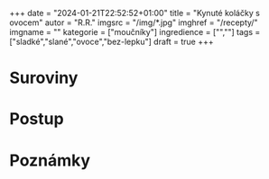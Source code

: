 
+++
date = "2024-01-21T22:52:52+01:00"
title = "Kynuté koláčky s ovocem"
autor = "R.R."
imgsrc = "/img/*.jpg"
imghref = "/recepty/"
imgname = ""
kategorie = ["moučníky"]
ingredience = ["",""]
tags = ["sladké","slané","ovoce","bez-lepku"]
draft = true
+++

# Suroviny
# Postup
# Poznámky
<!-- 
Kynuté koláče s meruňkami
29. 7. 2021 by Recepty
Dnešní recept není zas až tak nějakou novinkou. Těsto na koláče je už prověřené, už bylo použito u několika receptů a je opravdu vytuněné. Pro děti jsem do náplně použila obyčejná povidla, protože ovoce na buchtě je teda vůbec nebere, pro nás už jsem se mohla pěkně rozšoupnout.

8 ks

Nejprve si připravíme meruňkovou náplň, která bude uvnitř koláčů:

200g meruňek
70g cukru
50ml vody
2 lžičky kukuřičného škrobu
Meruňky pokrájejte, škrob rozmíchejte ve vodě, vše dejte do hrnce a přiveďte k varu. Až meruňky změknou, tyčovým mixérem promixujte, vraťte a zahřívejte do zhoustnutí. Nechte vychladnout.

Kynuté těsto na koláče:

350g mouky Schar mix B
100g tangzhongu
50g sypkého sladidla
1 vejce
1 žloutek
40g strouhaného změklého másla
70ml vody + 50ml vody na kvásek
80 ml plnotučného mléka
1/3 kostky čerstvého droždí
Z 50 ml vody, rozdrobeného droždí, lžíce sladidla a dvou lžíc mouky nechte vzejít kvásek.

Přidejte do něho ostatní ingredience a vypracujte hladké těsto, které nechte přikryté zdvojnásobit objem.

Z nakynutého těsta vypracujte osm kuliček, které propracujte, vytvarujte placku. Na střed každé dejte meruňkový rozvar, zabalte jako kynutou buchtu, položte na plech švem nahoru, zploštěte skleničkou. Nechte 20 minut pod utěrkou odpočívat.

Tvarohová náplň nahoru

2 lžíce tvarohu
sladidlo dle chuti
limetkový olej nebo citronová kůra
4 meruňky
maliny
Tvaroh, sladidlo a olej promíchejte. Meruňky rozkrájejte na čtvrtky.

Do koláčů udělejte důlek, naplňte tvarohem, na každý koláč dejte dvě čtvrtky meruňky a maliny, potřete kraje vajíčkem a posypte drobenkou.

Drobenka:

45g rýžové mouky polohrubé
45g mandlové mouky nebo mletých mandlí
50g sypkého sladidla
40g studeného másla
vše důkladně proměte v prstech.

Dejte do trouby vyhřáté na 210 stupňů a pečte do zezlátnutí.

-->
